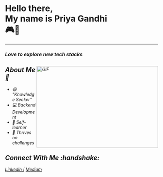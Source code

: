 <h1>Hello there, <br> My name is Priya Gandhi <br>
🎮🙂
</h1>

<hr>
<h3><i>Love to explore new tech stacks</h3>
<img align="right" alt="GIF" src = "https://media.giphy.com/media/Nc9Ed4xkO1JZvMXvvV/giphy.gif" height="270" width = '400' />

<h2>About Me 📖 </h2>

- 😃 "Knowledge Seeker" <br>
- 💻 Backend Development <br>
- 👀 Self-learner <br>
- 💯 Thrives on challenges <br>


<h2>Connect With Me :handshake: </h2>
<p>
  <a href = "https://www.linkedin.com/in/priya-gandhi-a6731b200/"> Linkedin </a> <span> | </span>
  <a href = "https://medium.com/@priyagandhi2k"> Medium </a>
</p>
